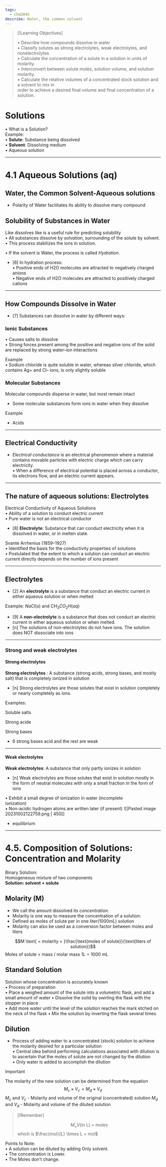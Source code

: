 ```yaml
---
tags:
  - chm2045
describe: Water, the common solvent
---
```


> [!Learning Objectives]
> 
> • Describe how compounds dissolve in water  
> • Classify solutes as strong electrolytes, weak electrolytes, and nonelectrolytes  
> • Calculate the concentration of a solute in a solution in units of molarity.  
> • Interconvert between solute moles, solution volume, and solution molarity.  
> • Calculate the relative volumes of a concentrated stock solution and a solvent to mix in  
> order to achieve a desired final volume and final concentration of a solution.
> 

# Solutions  
• What is a Solution?  
Example:  
• **Solute**: Substance being dissolved  
• **Solvent**: Dissolving medium  
• Aqueous solution

---
# 4.1 Aqueous Solutions (aq)

## Water, the Common Solvent-Aqueous solutions
- Polarity of Water facilitates its ability to dissolve many compound
## Solubility of Substances in Water

Like dissolves like is a useful rule for predicting solubility  
• All substances dissolve by _solvation_, surrounding of the solute by solvent.  
	• This process stabilizes the ions in solution.  

• If the solvent is Water, the process is called _Hydration_.  

- [6] In hydration process:  
• Positive ends of H2O molecules are attracted to negatively charged anions  
• Negative ends of H2O molecules are attracted to positively charged cations

---

## How Compounds Dissolve in Water

- [7] Substances can dissolve in water by different ways:
### Ionic Substances
• Causes salts to dissolve  
	• Strong forces present among the positive and negative ions of the solid are replaced by strong  water–ion interactions

Example  
• Sodium chloride is quite soluble in water, whereas silver chloride, which contains Ag+ and Cl– ions, is only slightly soluble

### Molecular Substances

Molecular compounds disperse in water, but most remain intact
- Some molecular substances form ions in water when they dissolve

Example
- Acids

---

## Electrical Conductivity

- _Electrical conductance_ is an electrical phenomenon where a material contains movable particles with electric charge which can carry  
electricity.  
• When a difference of electrical potential is placed across a conductor, its electrons flow, and an electric current appears.

---

## The nature of aqueous solutions: Electrolytes

Electrical Conductivity of Aqueous Solutions  
• Ability of a solution to conduct electric current  
	• Pure water is not an electrical conductor  

- [8] **Electrolyte**: Substance that can conduct electricity when it is dissolved in water, or in melten state.  

Svante Arrhenius (1859–1927)  
• Identified the basis for the conductivity properties of solutions  
• Postulated that the extent to which a solution can conduct an electric current directly depends on the number of ions present

---

## Electrolytes

- [2] An **electrolyte** is a substance that conduct an electric current in either aqueous solution or when melted

Example: $NaCl(s)$ and $CH_{3}CO_{2}H(aq)$

- [9] A **non-electrolyte** is a substance that does not conduct an electric current in either aqueous solution or when melted.  
- [n] The solutions of non-electrolytes do not have ions. The solution does NOT dissociate into ions
---
### Strong and weak electrolytes

#### Strong electrolytes

**Strong electrolytes** : A substance (strong acids, strong bases, and mostly salt) that is completely ionized in solution
- [n] Strong electrolytes are those solutes that exist in solution completely or nearly completely as ions.

Examples:

Soluble salts 

Strong acide

Strong bases

- 6 strong bases acid and the rest are weak

---

#### Weak electrolytes  

**Weak electrolytes**: A substance that only partly ionizes in solution
- [n] Weak electrolytes are those solutes that exist in solution mostly in the form of neutral molecules with only a small fraction in the form of ions

• Exhibit a small degree of ionization in water (incomplete  
ionization)  
• Non-acidic hydrogen atoms are written later (if present)
![[Pasted image 20231002122759.png | 450]]
- equilibrium

---

# 4.5. Composition of Solutions: Concentration and Molarity

Binary Solution:  
Homogeneous mixture of two components  
**Solution: solvent + solute**

## Molarity (M)
  
- We call the amount dissolved its _concentration_.  
- Molarity is one way to measure the concentration of a solution:  
- Defined as moles of solute per in one liter(1000mL) solution
- Molarity can also be used as a conversion factor between moles and liters

$$M \text{ = molarity = }\frac{\text{moles of solute}}{\text{liters of solution}}$$
Moles of solute = mass / molar mass
1L = 1000 mL

## Standard Solution

Solution whose concentration is accurately known  
• Process of preparation  
	• Place a weighed amount of the solute into a volumetric flask, and  add a small amount of water 
	• Dissolve the solid by swirling the flask with the stopper in place  
	• Add more water until the level of the solution reaches the mark etched on the neck of the flask 
	• Mix the solution by inverting the flask several times

## Dilution

- Process of adding water to a concentrated (stock) solution to achieve the molarity desired for a particular solution  
• Central idea behind performing calculations associated with dilution is to ascertain that the moles of solute are not changed by the dilution  
	• Only water is added to accomplish the dilution

> [!Important]
> The molarity of the new solution can be determined from the equation
> $$M_{c}\times V_{c}= M_{d}\times V_{d}$$
> $M_{c} \text{ and } V_{c}$ - Molarity and volume of the original (concentrated) solution
> $M_{d} \text{ and } V_{d}$ - Molarity and volume of the diluted solution

> [!Remember]
> 
> $$M_\times V\text{(in L) = moles}$$
> which is $\frac{mol}{L} \times L = mol$ 

Points to Note:  
• A solution can be diluted by adding Only solvent.  
• The concentration is Lower.  
• The Moles don’t change.